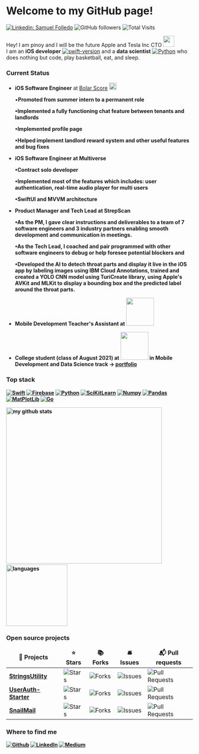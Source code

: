 <h1>Welcome to my GitHub page! </h1>

[![Linkedin: Samuel Folledo](https://img.shields.io/badge/-SamuelFolledo-blue?style=flat-square&logo=Linkedin&logoColor=white&link=https://linkedin.com/in/samuelfolledo/)](https://linkedin.com/in/samuelfolledo)
![GitHub followers](https://img.shields.io/github/followers/SamuelFolledo?label=Follow&style=social)
![Total Visits](https://visitor-badge.glitch.me/badge?page_id=page.id)

Hey! I am pinoy and I will be the future Apple and Tesla Inc CTO <img src="https://emojis.slackmojis.com/emojis/images/1531849430/4246/blob-sunglasses.gif?1531849430" width="30"/> </br> I am an <b>iOS developer</b> [![swift-version](https://img.shields.io/badge/swift-red.svg)](https://github.com/apple/swift) and a <b>data scientist</b> [![Python](https://img.shields.io/badge/python-blue.svg)](https://www.python.org/downloads/release/python-360/) who does nothing but code, play basketball, eat, and sleep.


<h3>Current Status</h3>

- <p><b>iOS Software Engineer</b> at <a href="https://apps.apple.com/us/app/bolar-score/id1500156541">Bolar Score</a> <a href="https://www.bolarscore.com/"><img src="https://static1.squarespace.com/static/5e0f9fa9c43b86108a5a66eb/t/5e0fcf2461066d7f81e8d2dc/1596151438353/" width="20" /></a> </p>
  <p>•<b>Promoted from summer intern to a permanent role</p>
  <p>•Implemented a fully functioning chat feature between tenants and landlords</p>
  <p>•Implemented profile page</p>
  <p>•Helped implement landlord reward system and other useful features and bug fixes</p>

- <p><b>iOS Software Engineer</b> at Multiverse</p>
  <p>•Contract solo developer</p>
  <p>•Implemented most of the features which includes: user authentication, real-time audio player for multi users</p>
  <p>•SwiftUI and MVVM architecture</p>

- <p><b>Product Manager and Tech Lead</b> at StrepScan</p>
  <p>•As the PM, I gave clear instructions and deliverables to a team of 7 software engineers and 3 industry partners enabling smooth development and communication in meetings.</p>
  <p>•As the Tech Lead, I coached and pair programmed with other software engineers to debug or help foresee potential blockers and</p>
  <p>•<b>Developed the AI to detech throat parts and display it live in the iOS app</b> by labeling images using IBM Cloud Annotations, trained and created a YOLO CNN model using TuriCreate library, using Apple's AVKit and MLKit to display a bounding box and the predicted label around the throat parts.</p>

- <p><b>Mobile Development Teacher's Assistant</b> at <img src="https://www.makeschool.com/assets/main/logos/makeschool-logo-blue-8c756700cd863890dc6425231799c7d734b1ef69cdf1b42c5f111dc3b3ed5c46.svg" width="75"/></p>

- <p> <b>College student (class of August 2021)</b> at <a href="https://www.makeschool.com/"><img src="https://www.makeschool.com/assets/main/logos/makeschool-logo-blue-8c756700cd863890dc6425231799c7d734b1ef69cdf1b42c5f111dc3b3ed5c46.svg" width="75" /></a> in Mobile Development and Data Science track  → <a href="https://www.makeschool.com/portfolio/samuelfolledo">portfolio</a> </p>

<h3>Top stack</h3>
<p>

[![Swift](https://img.shields.io/badge/swift-red.svg)](https://github.com/apple/swift)
[![Firebase](https://img.shields.io/badge/firebase-orange)](https://firebase.google.com/i)
[![Python](https://img.shields.io/badge/python-blue.svg)](https://www.python.org/downloads/release/python-360/)
[![SciKitLearn](https://img.shields.io/badge/scikitlearn-darkgreen)](https://scikit-learn.org/stable/)
[![Numpy](https://img.shields.io/badge/numpy-red)](https://numpy.org/)
[![Pandas](https://img.shields.io/badge/pandas-brightgreen)](https://pandas.pydata.org/)
[![MatPlotLib](https://img.shields.io/badge/matplotlib-magenta)](https://matplotlib.org/)
[![Go](https://img.shields.io/badge/go-lightblue)](https://golang.org/)
</p>

<img src="https://github-readme-stats.vercel.app/api?username=SamuelFolledo&show_icons=true&title_color=ffffff&text_color=c9cacc&icon_color=2bbc8a&bg_color=1d1f21" alt="my github stats" width="420"/>&nbsp;<img src="https://github-readme-stats.vercel.app/api/top-langs/?username=SamuelFolledo&layout=compact&title_color=ffffff&text_color=c9cacc&icon_color=2bbc8a&bg_color=1d1f21" alt="languages" height="165">

<!--- Previous GitHub Stats
<a href="https://github.com/SamuelFolledo/SamuelFolledo">
  <img align="center" src="https://github-readme-stats.vercel.app/api?username=SamuelFolledo&show_icons=true&line_height=27&count_private=true&title_color=ffffff&text_color=c9cacc&icon_color=2bbc8a&bg_color=1d1f21" alt="Samuel Folledo's Stats" />
</a>
--->

<!--- Previous GitHub Stats
<a href="https://github.com/SamuelFolledo/SamuelFolledo">
  <img align="center" src="https://github-readme-stats.vercel.app/api/top-langs/?username=SamuelFolledo&hide=java,html&title_color=ffffff&text_color=c9cacc&icon_color=2bbc8a&bg_color=1d1f21" />
</a>
--->

<h3>Open source projects</h3>
<table>
  <thead align="center">
    <tr border: none;>
      <td><b>🎁 Projects</b></td>
      <td><b>⭐ Stars</b></td>
      <td><b>📚 Forks</b></td>
      <td><b>🛎 Issues</b></td>
      <td><b>📬 Pull requests</b></td>
    </tr>
  </thead>
  <tbody>
    <tr>
        <td><a href="https://github.com/SamuelFolledo/StringsUtility"><b>StringsUtility</b></a></td>
      <td><img alt="Stars" src="https://img.shields.io/github/stars/SamuelFolledo/StringsUtility?style=flat-square&labelColor=343b41"/></td>
      <td><img alt="Forks" src="https://img.shields.io/github/forks/SamuelFolledo/StringsUtility?style=flat-square&labelColor=343b41"/></td>
      <td><img alt="Issues" src="https://img.shields.io/github/issues/SamuelFolledo/StringsUtility?style=flat-square&labelColor=343b41"/></td>
      <td><img alt="Pull Requests" src="https://img.shields.io/github/issues-pr/SamuelFolledo/StringsUtility?style=flat-square&labelColor=343b41"/></td>
    </tr>
    <tr>
        <td><a href="https://github.com/SamuelFolledo/UserAuth-Starter"><b>UserAuth-Starter</b></a></td>
      <td><img alt="Stars" src="https://img.shields.io/github/stars/SamuelFolledo/UserAuth-Starter?style=flat-square&labelColor=343b41"/></td>
      <td><img alt="Forks" src="https://img.shields.io/github/forks/SamuelFolledo/UserAuth-Starter?style=flat-square&labelColor=343b41"/></td>
      <td><img alt="Issues" src="https://img.shields.io/github/issues/SamuelFolledo/UserAuth-Starter?style=flat-square&labelColor=343b41"/></td>
      <td><img alt="Pull Requests" src="https://img.shields.io/github/issues-pr/SamuelFolledo/UserAuth-Starter?style=flat-square&labelColor=343b41"/></td>
    </tr>
    <tr>
        <td><a href="https://github.com/SamuelFolledo/SnailMail"><b>SnailMail</b></a></td>
      <td><img alt="Stars" src="https://img.shields.io/github/stars/SamuelFolledo/SnailMail?style=flat-square&labelColor=343b41"/></td>
      <td><img alt="Forks" src="https://img.shields.io/github/forks/SamuelFolledo/SnailMail?style=flat-square&labelColor=343b41"/></td>
      <td><img alt="Issues" src="https://img.shields.io/github/issues/SamuelFolledo/SnailMail?style=flat-square&labelColor=343b41"/></td>
      <td><img alt="Pull Requests" src="https://img.shields.io/github/issues-pr/SamuelFolledo/SnailMail?style=flat-square&labelColor=343b41"/></td>
    </tr>
  </tbody>
</table>

<h3>Where to find me</h3>
<p><a href="https://github.com/SamuelFolledo" target="_blank"><img alt="Github" src="https://img.shields.io/badge/GitHub-%2312100E.svg?&style=for-the-badge&logo=Github&logoColor=white" /></a> 
<a href="https://linkedin.com/in/samuelfolledo" target="_blank"><img alt="LinkedIn" src="https://img.shields.io/badge/linkedin-%230077B5.svg?&style=for-the-badge&logo=linkedin&logoColor=white" /></a> 
<a href="https://medium.com/@samuelfolledo" target="_blank"><img alt="Medium" src="https://img.shields.io/badge/medium-%2312100E.svg?&style=for-the-badge&logo=medium&logoColor=white" /></a>
</p>
